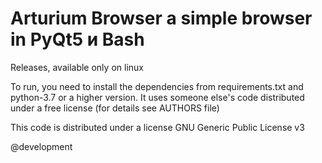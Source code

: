 # Arturium Browser a simple browser in PyQt5 и Bash
Releases, available only on linux

To run, you need to install the dependencies from requirements.txt and python-3.7 or a higher version. 
 It uses someone else's code distributed under a free license (for details see AUTHORS file)

This code is distributed under a license GNU Generic Public License v3


@development
